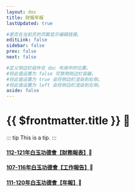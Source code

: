 ```yaml
---
layout: doc
title: 財報年報
lastUpdated: true

#是否在当前页的页脚显示编辑链接。
editLink: false
sidebar: false
prev: false
next: false

#定义侧边栏组件在 doc 布局中的位置。
#将此值设置为 false 可禁用侧边栏容器。
#将此值设置为 true 会将侧边栏渲染到右侧。
#将此值设置为 left 会将侧边栏渲染到左侧。
aside: false
---
```


# {{ $frontmatter.title }} 📂

::: tip
This is a tip.
:::

#### [112-121年白玉功德會【財務報表】](./finace-list/finace112-121)📃

#### [107-116年白玉功德會【工作報告】](./finace-list/finace107-116)📃

#### [111-120年白玉功德會【年報】](./finace-list/finace111-120)📃

<style>

</style>